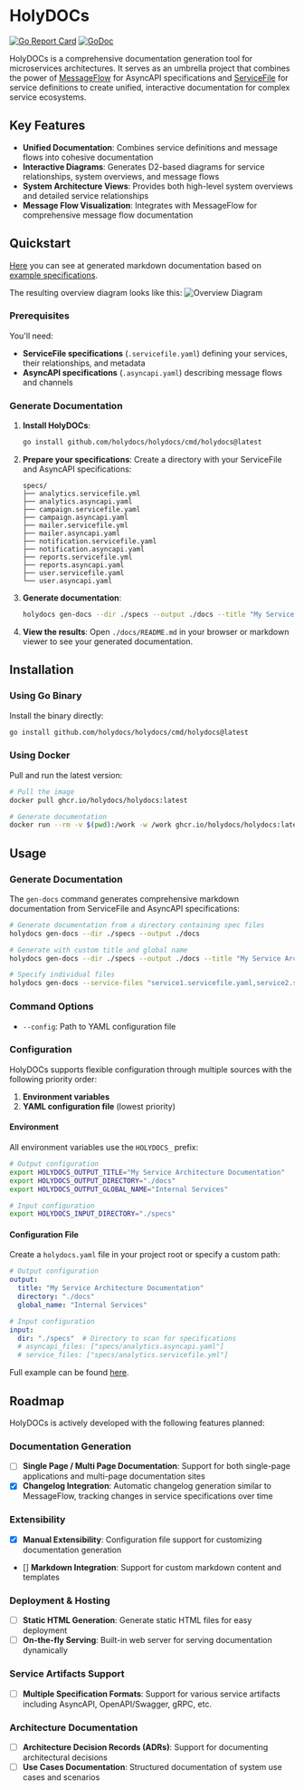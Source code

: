 # HolyDOCs

[![Go Report Card](https://goreportcard.com/badge/github.com/holydocs/holydocs)](https://goreportcard.com/report/github.com/holydocs/holydocs)
[![GoDoc](https://godoc.org/github.com/holydocs/holydocs?status.svg)](https://godoc.org/github.com/holydocs/holydocs)

HolyDOCs is a comprehensive documentation generation tool for microservices architectures. It serves as an umbrella project that combines the power of [MessageFlow](https://github.com/holydocs/messageflow) for AsyncAPI specifications and [ServiceFile](https://github.com/holydocs/servicefile) for service definitions to create unified, interactive documentation for complex service ecosystems.

## Key Features

- **Unified Documentation**: Combines service definitions and message flows into cohesive documentation
- **Interactive Diagrams**: Generates D2-based diagrams for service relationships, system overviews, and message flows
- **System Architecture Views**: Provides both high-level system overviews and detailed service relationships
- **Message Flow Visualization**: Integrates with MessageFlow for comprehensive message flow documentation

## Quickstart

[Here](internal/docs/testdata/expected/README.md) you can see at generated markdown documentation based on [example specifications](pkg/schema/testdata). 

The resulting overview diagram looks like this:
![Overview Diagram](internal/docs/testdata/expected//diagrams/overview.svg)

### Prerequisites

You'll need:
- **ServiceFile specifications** (`.servicefile.yaml`) defining your services, their relationships, and metadata
- **AsyncAPI specifications** (`.asyncapi.yaml`) describing message flows and channels

### Generate Documentation

1. **Install HolyDOCs**:
   ```bash
   go install github.com/holydocs/holydocs/cmd/holydocs@latest
   ```

2. **Prepare your specifications**:
   Create a directory with your ServiceFile and AsyncAPI specifications:
   ```
   specs/
   ├── analytics.servicefile.yml
   ├── analytics.asyncapi.yaml
   ├── campaign.servicefile.yaml
   ├── campaign.asyncapi.yaml
   ├── mailer.servicefile.yml
   ├── mailer.asyncapi.yaml
   ├── notification.servicefile.yaml
   ├── notification.asyncapi.yaml
   ├── reports.servicefile.yml
   ├── reports.asyncapi.yaml
   ├── user.servicefile.yaml
   └── user.asyncapi.yaml
   ```

3. **Generate documentation**:
   ```bash
   holydocs gen-docs --dir ./specs --output ./docs --title "My Service Architecture"
   ```

4. **View the results**:
   Open `./docs/README.md` in your browser or markdown viewer to see your generated documentation.


## Installation

### Using Go Binary

Install the binary directly:

```bash
go install github.com/holydocs/holydocs/cmd/holydocs@latest
```

### Using Docker

Pull and run the latest version:

```bash
# Pull the image
docker pull ghcr.io/holydocs/holydocs:latest

# Generate documentation
docker run --rm -v $(pwd):/work -w /work ghcr.io/holydocs/holydocs:latest gen-docs --dir ./specs --output ./docs
```

## Usage

### Generate Documentation

The `gen-docs` command generates comprehensive markdown documentation from ServiceFile and AsyncAPI specifications:

```bash
# Generate documentation from a directory containing spec files
holydocs gen-docs --dir ./specs --output ./docs

# Generate with custom title and global name
holydocs gen-docs --dir ./specs --output ./docs --title "My Service Architecture" --global-name "Internal Services"

# Specify individual files
holydocs gen-docs --service-files "service1.servicefile.yaml,service2.servicefile.yaml" --asyncapi-files "service1.asyncapi.yaml,service2.asyncapi.yaml" --output ./docs
```

### Command Options

- `--config`: Path to YAML configuration file

### Configuration

HolyDOCs supports flexible configuration through multiple sources with the following priority order:

1. **Environment variables**
2. **YAML configuration file** (lowest priority)

#### Environment

All environment variables use the `HOLYDOCS_` prefix:

```bash
# Output configuration
export HOLYDOCS_OUTPUT_TITLE="My Service Architecture Documentation"
export HOLYDOCS_OUTPUT_DIRECTORY="./docs"
export HOLYDOCS_OUTPUT_GLOBAL_NAME="Internal Services"

# Input configuration
export HOLYDOCS_INPUT_DIRECTORY="./specs"
```

#### Configuration File

Create a `holydocs.yaml` file in your project root or specify a custom path:

```yaml
# Output configuration
output:
  title: "My Service Architecture Documentation"
  directory: "./docs"
  global_name: "Internal Services"

# Input configuration
input:
  dir: "./specs"  # Directory to scan for specifications
  # asyncapi_files: ["specs/analytics.asyncapi.yaml"]
  # service_files: ["specs/analytics.servicefile.yml"]
```

Full example can be found [here](holydocs.example.yaml).

## Roadmap

HolyDOCs is actively developed with the following features planned:

### Documentation Generation
- [ ] **Single Page / Multi Page Documentation**: Support for both single-page applications and multi-page documentation sites
- [x] **Changelog Integration**: Automatic changelog generation similar to MessageFlow, tracking changes in service specifications over time

### Extensibility
- [x] **Manual Extensibility**: Configuration file support for customizing documentation generation
- [] **Markdown Integration**: Support for custom markdown content and templates

### Deployment & Hosting
- [ ] **Static HTML Generation**: Generate static HTML files for easy deployment
- [ ] **On-the-fly Serving**: Built-in web server for serving documentation dynamically

### Service Artifacts Support
- [ ] **Multiple Specification Formats**: Support for various service artifacts including AsyncAPI, OpenAPI/Swagger, gRPC, etc.

### Architecture Documentation
- [ ] **Architecture Decision Records (ADRs)**: Support for documenting architectural decisions
- [ ] **Use Cases Documentation**: Structured documentation of system use cases and scenarios
